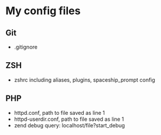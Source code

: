# My config files

## Git

- .gitignore

## ZSH

- zshrc including aliases, plugins, spaceship_prompt config

## PHP

- httpd.conf, path to file saved as line 1
- httpd-userdir.conf, path to file saved as line 1
- zend debug query: localhost/file?start_debug
